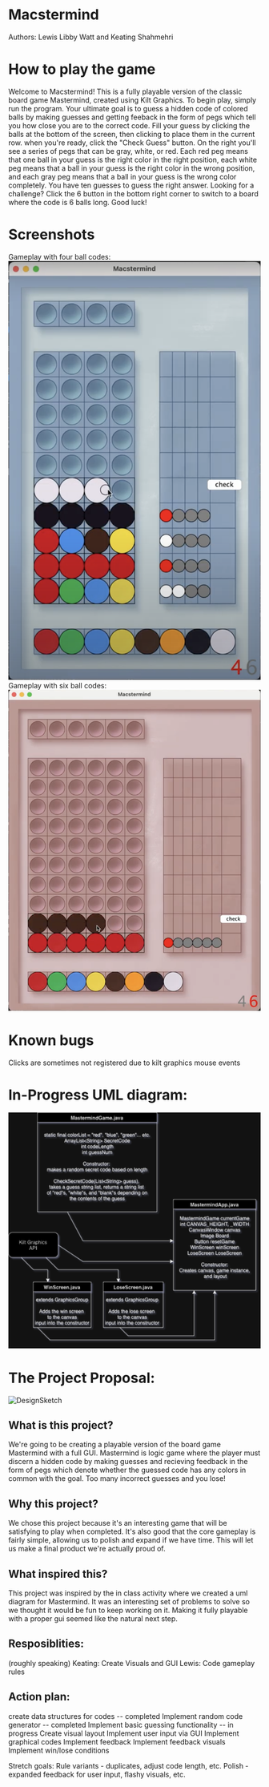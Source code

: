 # Macstermind
Authors: Lewis Libby Watt and Keating Shahmehri

# How to play the game
Welcome to Macstermind! This is a fully playable version of the classic board game Mastermind, created using Kilt Graphics. To begin play, simply run the program. Your ultimate goal is to guess a hidden code of colored balls by making guesses and getting feeback in the form of pegs which tell you how close you are to the correct code. Fill your guess by clicking the balls at the bottom of the screen, then clicking to place them in the current row. when you're ready, click the "Check Guess" button. On the right you'll see a series of pegs that can be gray, white, or red. Each red peg means that one ball in your guess is the right color in the right position, each white peg means that a ball in your guess is the right color in the wrong position, and each gray peg means that a ball in your guess is the wrong color completely. You have ten guesses to guess the right answer. Looking for a challenge? Click the 6 button in the bottom right corner to switch to a board where the code is 6 balls long. Good luck!

# Screenshots 
Gameplay with four ball codes:
![4BoardSceenshot](images/Macstermind4BoardScreenshot.png)
Gameplay with six ball codes:
![6BoardSceenshot](images/Macstermind6BoardScreenshot.png)

# Known bugs
Clicks are sometimes not registered due to kilt graphics mouse events

# In-Progress UML diagram:
![MacsterMindUML](MacstermindUML.png)

# The Project Proposal:
![DesignSketch](https://github.com/roarlewis/MastermindGame/blob/33353a0b0330b36580f3f4f71dca094a503a4930/MacstermindSketch.png)
## What is this project?
We're going to be creating a playable version of the board game Mastermind with a full GUI. Mastermind is logic game where the player must discern a hidden code by making guesses and recieving feedback in the form of pegs which denote whether the guessed code has any colors in common with the goal. Too many incorrect guesses and you lose!

## Why this project?
We chose this project because it's an interesting game that will be satisfying to play when completed. It's also good that the core gameplay is fairly simple, allowing us to polish and expand if we have time. This will let us make a final product we're actually proud of. 

## What inspired this?
This project was inspired by the in class activity where we created a uml diagram for Mastermind. It was an interesting set of problems to solve so we thought it would be fun to keep working on it. Making it fully playable with a proper gui seemed like the natural next step. 

## Resposiblities: 
(roughly speaking)
Keating: Create Visuals and GUI
Lewis: Code gameplay rules

## Action plan:
create data structures for codes -- completed
Implement random code generator -- completed
Implement basic guessing functionality -- in progress
Create visual layout
Implement user input via GUI
Implement graphical codes
Implement feedback
Implement feedback visuals
Implement win/lose conditions

Stretch goals:
Rule variants - duplicates, adjust code length, etc.
Polish - expanded feedback for user input, flashy visuals, etc.
